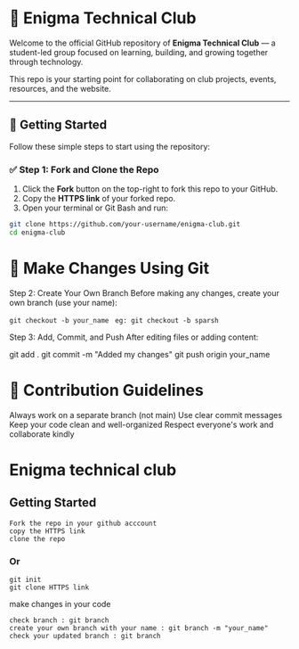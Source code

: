 # 🚀 Enigma Technical Club

Welcome to the official GitHub repository of **Enigma Technical Club** — a student-led group focused on learning, building, and growing together through technology.

This repo is your starting point for collaborating on club projects, events, resources, and the website.

---

## 🔧 Getting Started

Follow these simple steps to start using the repository:

### ✅ Step 1: Fork and Clone the Repo

1. Click the **Fork** button on the top-right to fork this repo to your GitHub.
2. Copy the **HTTPS link** of your forked repo.
3. Open your terminal or Git Bash and run:

```bash
git clone https://github.com/your-username/enigma-club.git
cd enigma-club
```

<h1>🌱 Make Changes Using Git</h1>
Step 2: Create Your Own Branch
Before making any changes, create your own branch (use your name):

```git checkout -b your_name```
``` eg: git checkout -b sparsh```

Step 3: Add, Commit, and Push
After editing files or adding content:

git add .
git commit -m "Added my changes"
git push origin your_name


<h1>🤝 Contribution Guidelines</h1>
Always work on a separate branch (not main)
Use clear commit messages
Keep your code clean and well-organized
Respect everyone's work and collaborate kindly



















# Enigma technical club

## Getting Started
    Fork the repo in your github acccount 
    copy the HTTPS link
    clone the repo

### Or
    
    git init
    git clone HTTPS link

make changes in your code

    check branch : git branch
    create your own branch with your name : git branch -m "your_name"    
    check your updated branch : git branch 


